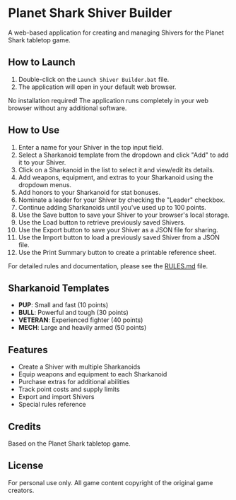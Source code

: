 # Planet Shark Shiver Builder

A web-based application for creating and managing Shivers for the Planet Shark tabletop game.

## How to Launch

1. Double-click on the `Launch Shiver Builder.bat` file.
2. The application will open in your default web browser.

No installation required! The application runs completely in your web browser without any additional software.

## How to Use

1. Enter a name for your Shiver in the top input field.
2. Select a Sharkanoid template from the dropdown and click "Add" to add it to your Shiver.
3. Click on a Sharkanoid in the list to select it and view/edit its details.
4. Add weapons, equipment, and extras to your Sharkanoid using the dropdown menus.
5. Add honors to your Sharkanoid for stat bonuses.
6. Nominate a leader for your Shiver by checking the "Leader" checkbox.
7. Continue adding Sharkanoids until you've used up to 100 points.
8. Use the Save button to save your Shiver to your browser's local storage.
9. Use the Load button to retrieve previously saved Shivers.
10. Use the Export button to save your Shiver as a JSON file for sharing.
11. Use the Import button to load a previously saved Shiver from a JSON file.
12. Use the Print Summary button to create a printable reference sheet.

For detailed rules and documentation, please see the [RULES.md](RULES.md) file.

## Sharkanoid Templates

- **PUP**: Small and fast (10 points)
- **BULL**: Powerful and tough (30 points)
- **VETERAN**: Experienced fighter (40 points)
- **MECH**: Large and heavily armed (50 points)

## Features

- Create a Shiver with multiple Sharkanoids
- Equip weapons and equipment to each Sharkanoid
- Purchase extras for additional abilities
- Track point costs and supply limits
- Export and import Shivers
- Special rules reference

## Credits

Based on the Planet Shark tabletop game.

## License

For personal use only. All game content copyright of the original game creators.
